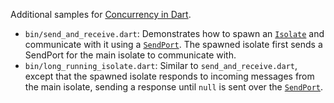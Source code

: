 Additional samples for [Concurrency in Dart][concurrency-in-dart].

- `bin/send_and_receive.dart`: Demonstrates how to spawn an [`Isolate`][] and
  communicate with it using a [`SendPort`][]. The spawned isolate first sends a
  SendPort for the main isolate to communicate with.
- `bin/long_running_isolate.dart`: Similar to `send_and_receive.dart`, except
  that the spawned isolate responds to incoming messages from the main isolate,
  sending a response until `null` is sent over the [`SendPort`][].

[concurrency-in-dart]: https://dart.dev/guides/language/concurrency
[`Isolate`]: https://api.dart.dev/stable/dart-isolate/Isolate-class.html
[`SendPort`]: https://api.dart.dev/stable/dart-isolate/SendPort-class.html
